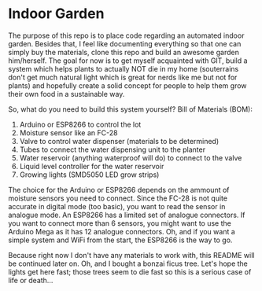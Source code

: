 # Indoor Garden
The purpose of this repo is to place code regarding an automated indoor garden. Besides that, I feel like documenting everything so that one can simply buy the materials, clone this repo and build an awesome garden him/herself. The goal for now is to get myself acquainted with GIT, build a system which helps plants to actually NOT die in my home (souterrains don't get much natural light which is great for nerds like me but not for plants) and hopefully create a solid concept for people to help them grow their own food in a sustainable way.

So, what do you need to build this system yourself?
Bill of Materials (BOM):

1. Arduino or ESP8266 to control the lot
2. Moisture sensor like an FC-28
3. Valve to control water dispenser (materials to be determined)
4. Tubes to connect the water dispensing unit to the planter
5. Water reservoir (anything waterproof will do) to connect to the valve
6. Liquid level controller for the water reservoir
7. Growing lights (SMD5050 LED grow strips)

The choice for the Arduino or ESP8266 depends on the ammount of moisture sensors you need to connect. Since the FC-28 is not quite accurate in digital mode (too basic), you want to read the sensor in analogue mode. An ESP8266 has a limited set of analogue connectors. If you want to connect more than 6 sensors, you might want to use the Arduino Mega as it has 12 analogue connectors. Oh, and if you want a simple system and WiFi from the start, the ESP8266 is the way to go.

Because right now I don't have any materials to work with, this README will be continued later on. Oh, and I bought a bonzai ficus tree. Let's hope the lights get here fast; those trees seem to die fast so this is a serious case of life or death...
